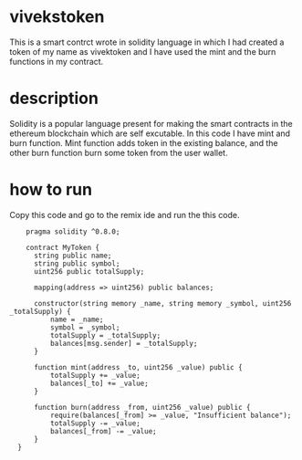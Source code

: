 # vivekstoken
This is a smart contrct wrote in solidity language in which I had created a token of my name as vivektoken and I have used the mint
and the burn functions in my contract.

# description
Solidity is a popular language present for making the smart contracts in the ethereum blockchain which are self excutable. In this code I have mint and burn function.
Mint function adds token in the existing balance, and the other burn function burn some token from the user wallet.

# how to run
Copy this code and go to the remix ide and run the this code.

        pragma solidity ^0.8.0;
      
        contract MyToken {
          string public name;
          string public symbol;
          uint256 public totalSupply;
      
          mapping(address => uint256) public balances;
      
          constructor(string memory _name, string memory _symbol, uint256 _totalSupply) {
              name = _name;
              symbol = _symbol;
              totalSupply = _totalSupply;
              balances[msg.sender] = _totalSupply;
          }
      
          function mint(address _to, uint256 _value) public {
              totalSupply += _value;
              balances[_to] += _value;
          }
      
          function burn(address _from, uint256 _value) public {
              require(balances[_from] >= _value, "Insufficient balance");
              totalSupply -= _value;
              balances[_from] -= _value;
          }
      }

